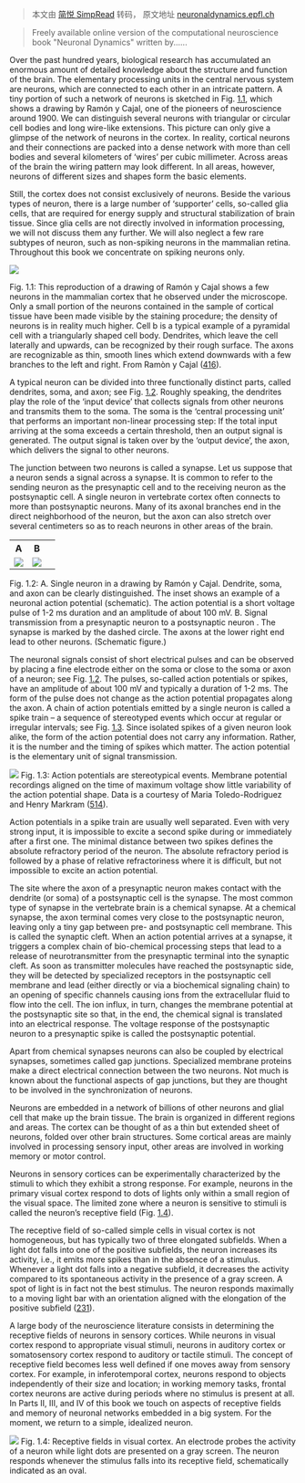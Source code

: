 > 本文由 [简悦 SimpRead](http://ksria.com/simpread/) 转码， 原文地址 [neuronaldynamics.epfl.ch](https://neuronaldynamics.epfl.ch/online/Ch1.S1.html)

> Freely available online version of the computational neuroscience book "Neuronal Dynamics" written by......

Over the past hundred years, biological research has accumulated an enormous amount of detailed knowledge about the structure and function of the brain. The elementary processing units in the central nervous system are neurons, which are connected to each other in an intricate pattern. A tiny portion of such a network of neurons is sketched in Fig. [1.1](#Ch1.F1 "Fig. 1.1 ‣ 1.1 Elements of Neuronal Systems ‣ Chapter 1 Introduction: Neurons and Mathematics ‣ Part I Foundations of Neuronal Dynamics ‣ Neuronal Dynamics – From Single Neurons to Networks
and Models of Cognition"), which shows a drawing by Ramón y Cajal, one of the pioneers of neuroscience around 1900. We can distinguish several neurons with triangular or circular cell bodies and long wire-like extensions. This picture can only give a glimpse of the network of neurons in the cortex. In reality, cortical neurons and their connections are packed into a dense network with more than  cell bodies and several kilometers of ‘wires’ per cubic millimeter. Across areas of the brain the wiring pattern may look different. In all areas, however, neurons of different sizes and shapes form the basic elements.

Still, the cortex does not consist exclusively of neurons. Beside the various types of neuron, there is a large number of ‘supporter’ cells, so-called glia cells, that are required for energy supply and structural stabilization of brain tissue. Since glia cells are not directly involved in information processing, we will not discuss them any further. We will also neglect a few rare subtypes of neuron, such as non-spiking neurons in the mammalian retina. Throughout this book we concentrate on spiking neurons only.

![](https://neuronaldynamics.epfl.ch/online/x1.png)

Fig. 1.1: This reproduction of a drawing of Ramón y Cajal shows a few neurons in the mammalian cortex that he observed under the microscope. Only a small portion of the neurons contained in the sample of cortical tissue have been made visible by the staining procedure; the density of neurons is in reality much higher. Cell b is a typical example of a pyramidal cell with a triangularly shaped cell body. Dendrites, which leave the cell laterally and upwards, can be recognized by their rough surface. The axons are recognizable as thin, smooth lines which extend downwards with a few branches to the left and right. From Ramòn y Cajal ([416](https://neuronaldynamics.epfl.ch/online/bib.html#bib1 "Histologie du système nerveux de l’homme et des vertébré")).

A typical neuron can be divided into three functionally distinct parts, called dendrites, soma, and axon; see Fig. [1.2](#Ch1.F2 "Fig. 1.2 ‣ 1.1.1 The Ideal Spiking Neuron ‣ 1.1 Elements of Neuronal Systems ‣ Chapter 1 Introduction: Neurons and Mathematics ‣ Part I Foundations of Neuronal Dynamics ‣ Neuronal Dynamics – From Single Neurons to Networks
and Models of Cognition"). Roughly speaking, the dendrites play the role of the ‘input device’ that collects signals from other neurons and transmits them to the soma. The soma is the ‘central processing unit’ that performs an important non-linear processing step: If the total input arriving at the soma exceeds a certain threshold, then an output signal is generated. The output signal is taken over by the ‘output device’, the axon, which delivers the signal to other neurons.

The junction between two neurons is called a synapse. Let us suppose that a neuron sends a signal across a synapse. It is common to refer to the sending neuron as the presynaptic cell and to the receiving neuron as the postsynaptic cell. A single neuron in vertebrate cortex often connects to more than  postsynaptic neurons. Many of its axonal branches end in the direct neighborhood of the neuron, but the axon can also stretch over several centimeters so as to reach neurons in other areas of the brain.

<table><tbody><tr><th>A</th><th>B</th><td></td></tr><tr><td><img class="" src="https://neuronaldynamics.epfl.ch/online/x2.png"></td><td><img class="" src="https://neuronaldynamics.epfl.ch/online/x3.png"></td><td></td></tr></tbody></table>Fig. 1.2: A. Single neuron in a drawing by Ramón y Cajal. Dendrite, soma, and axon can be clearly distinguished. The inset shows an example of a neuronal action potential (schematic). The action potential is a short voltage pulse of 1-2 ms duration and an amplitude of about 100 mV. B. Signal transmission from a presynaptic neuron  to a postsynaptic neuron . The synapse is marked by the dashed circle. The axons at the lower right end lead to other neurons. (Schematic figure.)

The neuronal signals consist of short electrical pulses and can be observed by placing a fine electrode either on the soma or close to the soma or axon of a neuron; see Fig. [1.2](#Ch1.F2 "Fig. 1.2 ‣ 1.1.1 The Ideal Spiking Neuron ‣ 1.1 Elements of Neuronal Systems ‣ Chapter 1 Introduction: Neurons and Mathematics ‣ Part I Foundations of Neuronal Dynamics ‣ Neuronal Dynamics – From Single Neurons to Networks
and Models of Cognition"). The pulses, so-called action potentials or spikes, have an amplitude of about 100 mV and typically a duration of 1-2 ms. The form of the pulse does not change as the action potential propagates along the axon. A chain of action potentials emitted by a single neuron is called a spike train – a sequence of stereotyped events which occur at regular or irregular intervals; see Fig. [1.3](#Ch1.F3 "Fig. 1.3 ‣ 1.1.2 Spike Trains ‣ 1.1 Elements of Neuronal Systems ‣ Chapter 1 Introduction: Neurons and Mathematics ‣ Part I Foundations of Neuronal Dynamics ‣ Neuronal Dynamics – From Single Neurons to Networks
and Models of Cognition"). Since isolated spikes of a given neuron look alike, the form of the action potential does not carry any information. Rather, it is the number and the timing of spikes which matter. The action potential is the elementary unit of signal transmission.

![](https://neuronaldynamics.epfl.ch/online/x4.png) Fig. 1.3: Action potentials are stereotypical events. Membrane potential recordings aligned on the time of maximum voltage show little variability of the action potential shape. Data is a courtesy of Maria Toledo-Rodriguez and Henry Markram ([514](https://neuronaldynamics.epfl.ch/online/bib.html#bib2 "Correlation maps allow neuronal electrical properties to be predicted from single-cell gene expression profiles in rat neocortex")).

Action potentials in a spike train are usually well separated. Even with very strong input, it is impossible to excite a second spike during or immediately after a first one. The minimal distance between two spikes defines the absolute refractory period of the neuron. The absolute refractory period is followed by a phase of relative refractoriness where it is difficult, but not impossible to excite an action potential.

The site where the axon of a presynaptic neuron makes contact with the dendrite (or soma) of a postsynaptic cell is the synapse. The most common type of synapse in the vertebrate brain is a chemical synapse. At a chemical synapse, the axon terminal comes very close to the postsynaptic neuron, leaving only a tiny gap between pre- and postsynaptic cell membrane. This is called the synaptic cleft. When an action potential arrives at a synapse, it triggers a complex chain of bio-chemical processing steps that lead to a release of neurotransmitter from the presynaptic terminal into the synaptic cleft. As soon as transmitter molecules have reached the postsynaptic side, they will be detected by specialized receptors in the postsynaptic cell membrane and lead (either directly or via a biochemical signaling chain) to an opening of specific channels causing ions from the extracellular fluid to flow into the cell. The ion influx, in turn, changes the membrane potential at the postsynaptic site so that, in the end, the chemical signal is translated into an electrical response. The voltage response of the postsynaptic neuron to a presynaptic spike is called the postsynaptic potential.

Apart from chemical synapses neurons can also be coupled by electrical synapses, sometimes called gap junctions. Specialized membrane proteins make a direct electrical connection between the two neurons. Not much is known about the functional aspects of gap junctions, but they are thought to be involved in the synchronization of neurons.

Neurons are embedded in a network of billions of other neurons and glial cell that make up the brain tissue. The brain is organized in different regions and areas. The cortex can be thought of as a thin but extended sheet of neurons, folded over other brain structures. Some cortical areas are mainly involved in processing sensory input, other areas are involved in working memory or motor control.

Neurons in sensory cortices can be experimentally characterized by the stimuli to which they exhibit a strong response. For example, neurons in the primary visual cortex respond to dots of lights only within a small region of the visual space. The limited zone where a neuron is sensitive to stimuli is called the neuron’s receptive field (Fig. [1.4](#Ch1.F4 "Fig. 1.4 ‣ 1.1.4 Neurons are part of a big system ‣ 1.1 Elements of Neuronal Systems ‣ Chapter 1 Introduction: Neurons and Mathematics ‣ Part I Foundations of Neuronal Dynamics ‣ Neuronal Dynamics – From Single Neurons to Networks
and Models of Cognition")).

The receptive field of so-called simple cells in visual cortex is not homogeneous, but has typically two of three elongated subfields. When a light dot falls into one of the positive subfields, the neuron increases its activity, i.e., it emits more spikes than in the absence of a stimulus. Whenever a light dot falls into a negative subfield, it decreases the activity compared to its spontaneous activity in the presence of a gray screen. A spot of light is in fact not the best stimulus. The neuron responds maximally to a moving light bar with an orientation aligned with the elongation of the positive subfield ([231](https://neuronaldynamics.epfl.ch/online/bib.html#bib3 "Receptive fields and functional architecture of monkey striate cortex")).

A large body of the neuroscience literature consists in determining the receptive fields of neurons in sensory cortices. While neurons in visual cortex respond to appropriate visual stimuli, neurons in auditory cortex or somatosensory cortex respond to auditory or tactile stimuli. The concept of receptive field becomes less well defined if one moves away from sensory cortex. For example, in inferotemporal cortex, neurons respond to objects independently of their size and location; in working memory tasks, frontal cortex neurons are active during periods where no stimulus is present at all. In Parts II, III, and IV of this book we touch on aspects of receptive fields and memory of neuronal networks embedded in a big system. For the moment, we return to a simple, idealized neuron.

![](https://neuronaldynamics.epfl.ch/online/x5.png) Fig. 1.4: Receptive fields in visual cortex. An electrode probes the activity of a neuron while light dots are presented on a gray screen. The neuron responds whenever the stimulus falls into its receptive field, schematically indicated as an oval.
